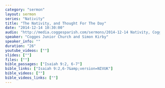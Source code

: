 ```yaml
---
category: "sermon"
layout: sermon
series: "Nativity"
title: "The Nativity, and Thought For The Day"
date: "2014-12-14 10:30:00"
audio: "http://media.coggesparish.com/sermons/2014-12-14 Nativity, Cogges Junior Church.mp3"
speaker: "Cogges Junior Church and Simon Kirby"
speaker_info: ""
duration: "26"
youtube_videos: [""]
slides: [""]
files: [""]
bible_passages: ["Isaiah 9:2, 6-7"]
bible_links: ["Isaiah 9:2,6-7&amp;version=NIVUK"]
bible_videos: [""]
bible_videos_links: [""]
---
```

